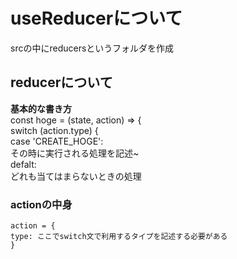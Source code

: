 # useReducerについて
srcの中にreducersというフォルダを作成  
## reducerについて
**基本的な書き方**  
	const hoge = (state, action) => {  
	switch (action.type) {  
	case 'CREATE_HOGE':  
	その時に実行される処理を記述~  
	defalt:  
	どれも当てはまらないときの処理  

### actionの中身
	action = {  
	type: ここでswitch文で利用するタイプを記述する必要がある  
	}  

